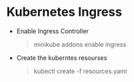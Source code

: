 # Kubernetes Ingress

- Enable Ingress Controller
  >minikube addons enable ingress
- Create the kuberntes resourses
  >kubectl create -f resources.yaml